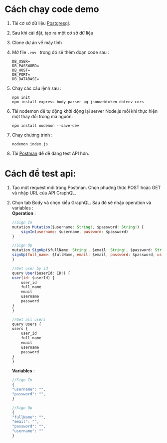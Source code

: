 # Cách chạy code demo
1. Tải cơ sở dữ liệu [Postgresql](https://www.postgresql.org/download/).

2. Sau khi cài đặt, tạo ra một cơ sở dữ liệu 

3. Clone dự án về máy tính 

4. Mở file `.env ` trong đó sẽ thêm đoạn code sau :
    ```
    DB_USER=
    DB_PASSWORD=
    DB_HOST=
    DB_PORT=
    DB_DATABASE=
    ```
5. Chạy các câu lệnh sau :   

    ```
    npm init  
    npm install express body-parser pg jsonwebtoken dotenv cors
    ```
6. Tải nodemon để tự động khởi động lại server Node.js mỗi khi thực hiện một thay đổi trong mã nguồn:
    ```
    npm install nodemon --save-dev
    ```
7. Chạy chương trình :
    ```
    nodemon index.js
    ```
8. Tải [Postman](https://www.postman.com/downloads/) để dễ dàng test API hơn.



# Cách để test api:
1. Tạo một request mới trong Postman. Chọn phương thức POST hoặc GET và nhập URL của API GraphQL.
2. Chọn tab Body và chọn kiểu GraphQL. Sau đó sẽ nhập operation và variables :  
    **Operation** :   
    ```javascript   
    //Sign In
    mutation Mutation($username: String!, $password: String!) {
        signIn(username: $username, password: $password)
    }
    ```
    ```javascript       
    //Sign Up
    mutation SignUp($fullName: String!, $email: String!, $password: String!, $username: String!) {
    signUp(full_name: $fullName, email: $email, password: $password, username: $username)
    }
    ```
    ```javascript       
    //Get user by id
    query User($userId: ID!) {
    user(id: $userId) {
        user_id
        full_name
        email
        username
        password
    }
    }
    ```
    ```javascript       
    //Get all users 
    query Users {
    users {
        user_id
        full_name
        email
        username
        password
    }
    }
    ```

    **Variables** :   
    ```javascript   
    //Sign In
    {  
    "username": "",
    "password": "",
    }
    ```
    ```javascript       
    //Sign Up
    {  
    "fullName": "",
    "email": "",  
    "password": "",
    "username": ""
    }
    ```


















